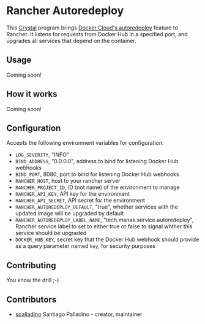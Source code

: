 # Rancher Autoredeploy

This [Crystal](http://crystal-lang.org/) program brings [Docker Cloud's autoredeploy](https://docs.docker.com/docker-cloud/apps/auto-redeploy/) feature to Rancher. It listens for requests from Docker Hub in a specified port, and upgrades all services that depend on the container.

## Usage

Coming soon!

## How it works

Coming soon!

## Configuration

Accepts the following environment variables for configuration:

* `LOG_SEVERITY`, "INFO"
* `BIND_ADDRESS`, "0.0.0.0", address to bind for listening Docker Hub webhooks
* `BIND_PORT`, 8080, port to bind for listening Docker Hub webhooks
* `RANCHER_HOST`, host to your rancher server
* `RANCHER_PROJECT_ID`, ID (not name) of the environment to manage
* `RANCHER_API_KEY`, API key for the environment
* `RANCHER_API_SECRET`, API secret for the environment
* `RANCHER_AUTOREDEPLOY_DEFAULT`, "true", whether services with the updated image will be upgraded by default
* `RANCHER_AUTOREDEPLOY_LABEL_NAME`, "tech.manas.service.autoredeploy", Rancher service label to set to either true or false to signal whther this service should be upgraded
* `DOCKER_HUB_KEY`, secret key that the Docker Hub webhook should provide as a query parameter named `key`, for security purposes

## Contributing

You know the drill ;-)

## Contributors

- [spalladino](https://github.com/spalladino) Santiago Palladino - creator, maintainer
